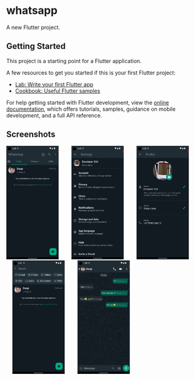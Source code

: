 # whatsapp

A new Flutter project.

## Getting Started

This project is a starting point for a Flutter application.

A few resources to get you started if this is your first Flutter project:

- [Lab: Write your first Flutter app](https://docs.flutter.dev/get-started/codelab)
- [Cookbook: Useful Flutter samples](https://docs.flutter.dev/cookbook)

For help getting started with Flutter development, view the
[online documentation](https://docs.flutter.dev/), which offers tutorials,
samples, guidance on mobile development, and a full API reference.

## Screenshots

<img height="300px" style="margin-right: 14px;" src="./screenshots/Screenshot_1690977540.png" alt="Screenshot 1" /> &nbsp; &nbsp; 
<img height="300px" style="margin-right: 14px;" src="./screenshots/Screenshot_1690977594.png" alt="Screenshot 2" /> &nbsp; &nbsp; 
<img height="300px" style="margin-right: 14px;" src="./screenshots/Screenshot_1690977599.png" alt="Screenshot 3" /> &nbsp; &nbsp; 
<img height="300px" style="margin-right: 14px;" src="./screenshots/Screenshot_1690977698.png" alt="Screenshot 4" /> &nbsp; &nbsp; 
<img height="300px" style="margin-right: 14px;" src="./screenshots/Screenshot_1690983601.png" alt="Screenshot 5" /> &nbsp; &nbsp; 


